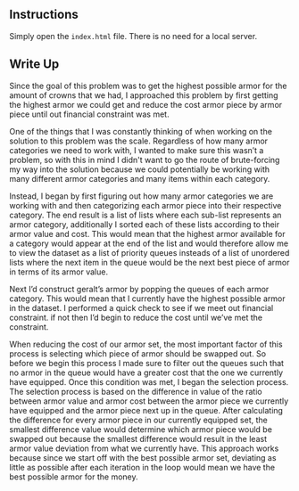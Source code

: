 ## Instructions 
Simply open the `index.html` file. There is no need for a local server. 


## Write Up
Since the goal of this problem was to get the highest possible armor for the amount of crowns that we had, I approached this problem by first getting the highest armor we could get and reduce the cost armor piece by armor piece until out financial constraint was met.

One of the things that I was constantly thinking of when working on the solution to this problem was the scale. Regardless of how many armor categories we need to work with, I wanted to make sure this wasn’t a problem, so with this in mind I didn't want to go the route of brute-forcing my way into the solution because we could potentially be working with many different armor categories and many items within each category.

Instead, I began by first figuring out how many armor categories we are working with and then categorizing each armor piece into their respective category. The end result is a list of lists where each sub-list represents an armor category, additionally I sorted each of these lists according to their armor value and cost. This would mean that the highest armor available for a category would appear at the end of the list and would therefore allow me to view the dataset as a list of priority queues insteads of a list of unordered lists where the next item in the queue would be the next best piece of armor in terms of its armor value.

Next I’d construct geralt’s armor by popping the queues of each armor category. This would mean that I currently have the highest possible armor in the dataset. I performed a quick check to see if we meet out financial constraint. if not then I’d begin to reduce the cost until we’ve met the constraint.

When reducing the cost of our armor set, the most important factor of this process is selecting which piece of armor should be swapped out. So before we begin this process I made sure to filter out the queues such that no armor in the queue would have a greater cost that the one we currently have equipped. Once this condition was met, I began the selection process. The selection process is based on the difference in value of the ratio between armor value and armor cost between the armor piece we currently have equipped and the armor piece next up in the queue. After calculating the difference for every armor piece in our currently equipped set, the smallest difference value would determine which armor piece would be swapped out because the smallest difference would result in the least armor value deviation from what we currently have. This approach works because since we start off with the best possible armor set, deviating as little as possible after each iteration in the loop would mean we have the best possible armor for the money.

